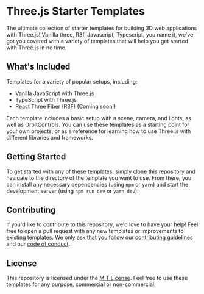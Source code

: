 # Three.js Starter Templates

The ultimate collection of starter templates for building 3D web applications with Three.js! Vanilla three, R3f, Javascript, Typescript, you name it, we've got you covered with a variety of templates that will help you get started with Three.js in no time.

## What's Included

Templates for a variety of popular setups, including:

- Vanilla JavaScript with Three.js
- TypeScript with Three.js
- React Three Fiber (R3F) (Coming soon!)

Each template includes a basic setup with a scene, camera, and lights, as well as OrbitControls. You can use these templates as a starting point for your own projects, or as a reference for learning how to use Three.js with different libraries and frameworks.

## Getting Started

To get started with any of these templates, simply clone this repository and navigate to the directory of the template you want to use. From there, you can install any necessary dependencies (using `npm` or `yarn`) and start the development server (using `npm run dev` or `yarn dev`).

## Contributing

If you'd like to contribute to this repository, we'd love to have your help! Feel free to open a pull request with any new templates or improvements to existing templates. We only ask that you follow our [contributing guidelines](CONTRIBUTING.md) and our [code of conduct](CODE_OF_CONDUCT.md).

## License

This repository is licensed under the [MIT License](LICENSE). Feel free to use these templates for any purpose, commercial or non-commercial.
